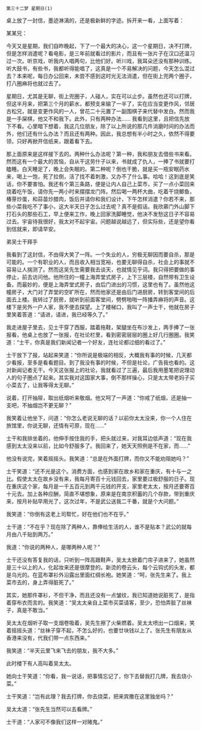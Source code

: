     第三十二梦 星期日(1) 

   桌上放了一封信，墨迹淋漓的，还是极新鲜的字迹。拆开来一看，上面写着：

   某某兄：

   今天又是星期，我们自昨晚起，下了一个最大的决心，这一个星期日，决不打牌，但是怎样消遣呢？看电影，是三年前就看过的影片，而且有一张片子在汉口还温习过一次。听京戏，听我内人唱两句，比他们好。听川戏，我耳朵还没有那种训练。听大鼓书，有些书，我都听得能唱了，这真是一个不易解决的问题，今天怎么混过去？本来呢，每日办公回来，未尝不感到这时光无法消遣，但在街上兜两个圈子，打八圈麻将也就过去了。

   星期日，尤其是无聊，街上兜圈子，人碰人，实在可以止步。虽然也还可以打牌，但这半月来，把第三个月的薪水，都预支来输了一半了，实在应当变更作风，邻居古松兄，就是变更作风的一人，曾花二十元置了一副围棋子来代替中发白。然而我是一手屎棋，他又不和我下。此外，只有两种办法…… 我看到这里，且把信先放下不看。心里暗下想着，我这几位朋友，除了以上所说的那几件消磨时间的办法而外，他们还有什么办法？而且还有两种。因此，我总想有半小时之久，依然不得要领，只好再掀开信纸来，跟着看下去。

   那上面原来是这样接下去的。两种什么办法呢？第一种，我和朋友去借些书来看。然而这有一个最大的苦恼，自从干这劳什子以来，书就成了仇人，一捧了书就要打瞌睡。白天睡足了，晚上会失眠的。第二种呢？倒也干脆，就是买一瓶安眠药水来，喝上一饱，死了拉倒，活了找不着刺激，又办不了什么事。哈哈！这到底是笑话，你不要害怕。我还有个第三条路，便是让内人自己上菜市，买了一点小菜回来烧着吃午饭，请你先一两小时来摆摆龙门阵。然后喝一两杯大曲，吃着干烧鲫鱼，椿芽炒蛋，和蒜苗炒腊肉，饭后并请你和我们设计，下午怎样消遣？你若不来，那些小菜我吃不了事小，这大半天日子怎么过去呢？真不是假话。我欣慕门外山脚下打石头的那些石工，早上便来工作，晚上回家洗脚睡觉，他决不发愁这日子不容易过去。宇宙待我很好，我太对不起宇宙。问题越说越远了，但实际些，还是望你看到信就来，即请早安。

   弟吴士干拜手

   我看到了这封信，不由得大笑了一阵。一个失业的人，穷极无聊因而要自杀，那是可能的。一个有职业的人，而且收入相当宽裕，也要无聊得自杀，社会上的事就不容易让人揣测了。然而这吴先生需要我去谈天，也就情见乎词。我只得把要做的事停止，前去访问他。他所住的一幢上海弄堂式房子，上下三层楼，自然带有卫生设备。而最妙的，便是上海弄堂式房子，由后门进出的习惯，这里也有了。虽然他这幢房子，大门对了弄堂的空旷所在，然而他家还是由后门进厨房，转到客堂间的后面去上楼。我转过了厨房，就听到前面客堂间，劈劈啪啪一阵播弄麻将的声音。这楼下是另外一户人家，我不便去探望。上了楼梯口，我叫了一声士干，他就在房子里笑着答道：“请进，请进，我已经等久了。”

   我走进屋子里去，见士干穿了西服，踏着拖鞋，架腿坐在布沙发上，两手捧了一张报看，他桌上也放了一张报，在社论栏里，看到密密层层的圈上好几行圈圈。我笑道：“士干，你真是我们新闻记者一个好友，连社论都过细的看过了。”

   士干放下了报，站起来笑道：“你所说是极端的相反，大概我有事的时候，几天都少看报，至多是看看题目。到了我没有事的时候，不但是社论，广告我也看的。这对新闻记者无干。今天这张报上的社论，我就看过了三遍，最后我用墨笔把说理动人的句子圈点了起来。其实我对这国家大事，倒不那样操心，只是太太带老妈子买小菜去了，让我等得太无聊。”

   说着，打开抽屉，取出纸烟听来敬烟。他又呵了一声道：“你戒了纸烟，还是抽一支吧，不抽烟岂不更无聊？”

   我笑着让他坐下，问道：“你怎么老说无聊的话？以前你太太没来，你一个人住在旅馆里，你说无聊，还情有可原，现在……”

   士干和我排坐着的，他伸手按住我的手，把头就过来，对我耳边低声道：“现在我感到太太没来以前，比如今舒服多了。我回来了，她天天照例是不在家，而……”

   他没有说完，笑着摇摇头。我笑道：“总是在外面打牌，而你又不能劝阻她吗？”

   士干笑道：“还不光是这个。消费方面，也感到家在故乡和家在重庆，有十与一之比。假使太太在故乡没有来，我每月寄百十元钱回去，家里要过极舒服的日子。现在重庆这个家，每月是一千五百元到两千元钱的开支，家里老太太，按月还要寄百十元去。加上各种应酬，简直不堪想象，原来是在南京积蓄的几个存款，带到重庆来，按月补贴早用光了，这次过年，不是武公送我二千番，就是个大问题。”

   我笑道：“你倒有这老上司帮忙，好在他们也不在乎。”

   士干道：“不在乎？现在除了两种人，靠俸给生活的人，谁不是贴本？武公的就每月由八千贴到两万。”

   我道：“你说的两种人，是哪两种人呢？”

   士干还没有答复我的话，只听到一阵高跟鞋声，吴太太掀着门帘子进来了，她虽然是三十以上的人，化起妆来还是很摩登的。新烫的卷云头，每个云钩式的头发，都是乌光的。在蓝布罩衫外沿露出里面红绸长袍。她笑道：“呵，张先生来了。我上菜市去的，身上弄得脏死了。”

   其实，她那件罩衫，不但干净，而且还没有一点皱纹，我已知道她说脏死了，是指着穿布衣而言的。我笑道：“吴太太亲自上菜市买菜请客，至少，恐怕弄脏了丝袜子，真是不敢当。”

   吴太太在烟听子取一支烟卷吸着，吴先生擦了火柴燃着。吴太太喷出一口烟来，笑着摇摇头道：“丝袜子穿不起，不怎么好的，也要廿块钱以上了。张先生有朋友从香港来没有，代我们带一点东西来。”

   我笑道：“半天云里飞来飞去的朋友，我不大多。”

   此时楼下有人高叫着吴太太。

   她向士干笑道：“你看，我一说话，把事情忘记了，你下去替我打几牌，我去烧小菜。”

   士干笑道：“岂有此理？我去打牌，你去烧菜，把来宾撒在这里独坐吗？”

   吴太太道：“张先生当然可以去看牌。”

   士干道：“人家可不像我们这样一对赌鬼。”

